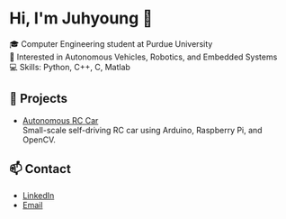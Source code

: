 # Hi, I'm Juhyoung 👋

🎓 Computer Engineering student at Purdue University  
🚗 Interested in Autonomous Vehicles, Robotics, and Embedded Systems  
💻 Skills: Python, C++, C, Matlab

## 🔧 Projects
- [Autonomous RC Car](https://github.com/chick-phill-a/Mini-autonomous-car)  
  Small-scale self-driving RC car using Arduino, Raspberry Pi, and OpenCV.  

## 📫 Contact
- [LinkedIn](https://linkedin.com/in/juhyoung-lee-a121aa239)  
- [Email](mailto:lee4202@purdue.edu)  
